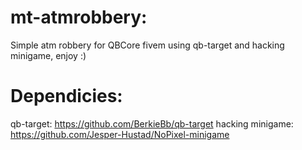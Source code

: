 # mt-atmrobbery:
Simple atm robbery for QBCore fivem using qb-target and hacking minigame, enjoy :)

# Dependicies:
qb-target: https://github.com/BerkieBb/qb-target
hacking minigame: https://github.com/Jesper-Hustad/NoPixel-minigame
